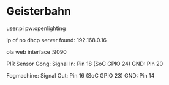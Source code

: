Geisterbahn
===========

user:pi
pw:openlighting

ip of no dhcp server found: 192.168.0.16

ola web interface <ip>:9090

PIR Sensor Gong: Signal In: Pin 18  (SoC GPIO 24)
                 GND: Pin 20
                  
Fogmachine: Signal Out: Pin 16 (SoC GPIO 23)
            GND: Pin 14
